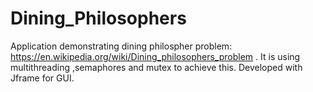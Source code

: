 # Dining_Philosophers
Application demonstrating dining philospher problem: https://en.wikipedia.org/wiki/Dining_philosophers_problem . It is using multithreading
,semaphores and mutex to achieve this. Developed with Jframe for GUI. 
